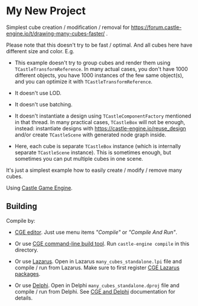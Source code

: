 # My New Project

Simplest cube creation / modification / removal for https://forum.castle-engine.io/t/drawing-many-cubes-faster/ .

Please note that this doesn't try to be fast / optimal. And all cubes here have different size and color. E.g.

- This example doesn't try to group cubes and render them using `TCastleTransformReference`. In many actual cases, you don't have 1000 different objects, you have 1000 instances of the few same object(s), and you can optimize it with `TCastleTransformReference`.

- It doesn't use LOD.

- It doesn't use batching.

- It doesn't instantiate a design using `TCastleComponentFactory` mentioned in that thread. In many practical cases, `TCastleBox` will not be enough, instead: instantiate designs with https://castle-engine.io/reuse_design and/or create `TCastleScene` with generated node graph inside.

- Here, each cube is separate `TCastleBox` instance (which is internally separate `TCastleScene` instance). This is sometimes enough, but sometimes you can put multiple cubes in one scene.

It's just a simplest example how to easily create / modify / remove many cubes.

Using [Castle Game Engine](https://castle-engine.io/).

## Building

Compile by:

- [CGE editor](https://castle-engine.io/editor). Just use menu items _"Compile"_ or _"Compile And Run"_.

- Or use [CGE command-line build tool](https://castle-engine.io/build_tool). Run `castle-engine compile` in this directory.

- Or use [Lazarus](https://www.lazarus-ide.org/). Open in Lazarus `many_cubes_standalone.lpi` file and compile / run from Lazarus. Make sure to first register [CGE Lazarus packages](https://castle-engine.io/lazarus).

- Or use [Delphi](https://www.embarcadero.com/products/Delphi). Open in Delphi `many_cubes_standalone.dproj` file and compile / run from Delphi. See [CGE and Delphi](https://castle-engine.io/delphi) documentation for details.